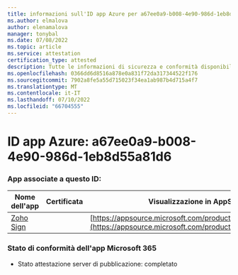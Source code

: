 ```yaml
---
title: informazioni sull'ID app Azure per a67ee0a9-b008-4e90-986d-1eb8d55a81d6
ms.author: elmalova
author: elenamalova
manager: tonybal
ms.date: 07/08/2022
ms.topic: article
ms.service: attestation
certification_type: attested
description: Tutte le informazioni di sicurezza e conformità disponibili per a67ee0a9-b008-4e90-986d-1eb8d55a81d6.
ms.openlocfilehash: 0366dd6d8516a878e0a831f72da317344522f176
ms.sourcegitcommit: 7902a8fe5a55d715023f34ea1ab987b4d715a4f7
ms.translationtype: MT
ms.contentlocale: it-IT
ms.lasthandoff: 07/10/2022
ms.locfileid: "66704555"
---
```

# <a name="azure-app-id-a67ee0a9-b008-4e90-986d-1eb8d55a81d6"></a>ID app Azure: a67ee0a9-b008-4e90-986d-1eb8d55a81d6


### <a name="apps-associated-with-this-id"></a>App associate a questo ID:
| **Nome dell'app** | **Certificata** | **Visualizzazione in AppSource** |
|--------------|---------------|-----------------------|
| [Zoho Sign](../forward/WA104382011.md) |  | [https://appsource.microsoft.com/product/office/WA104382011](https://appsource.microsoft.com/product/office/WA104382011) |

### <a name="microsoft-365-app-compliance-status"></a>Stato di conformità dell'app Microsoft 365
- Stato attestazione server di pubblicazione: completato
